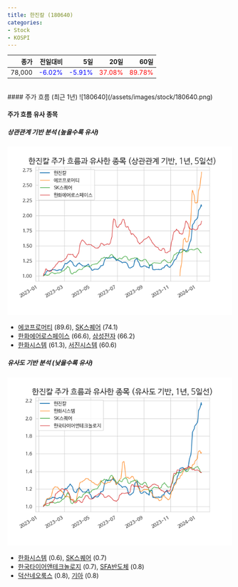 ```yaml
---
title: 한진칼 (180640)
categories:
- Stock
- KOSPI
---
```


|종가|전일대비|5일|20일|60일|
|---:|-------:|--:|---:|---:|
|78,000|<span style="color: blue">-6.02%</span>|<span style="color: blue">-5.91%</span>|<span style="color: red">37.08%</span>|<span style="color: red">89.78%</span>|

<!-- more -->
<br>
#### 주가 흐름 (최근 1년)
![180640](/assets/images/stock/180640.png)


#### 주가 흐름 유사 종목


##### 상관관계 기반 분석 (높을수록 유사)
![180640](/assets/images/stock/180640_corr.png)
- [에코프로머티](/450080/) (89.6), [SK스퀘어](/402340/) (74.1)
- [한화에어로스페이스](/012450/) (66.6), [삼성전자](/005930/) (66.2)
- [한화시스템](/272210/) (61.3), [서진시스템](/178320/) (60.6)


##### 유사도 기반 분석 (낮을수록 유사)	
![180640](/assets/images/stock/180640_sim.png)
- [한화시스템](/272210/) (0.6), [SK스퀘어](/402340/) (0.7)
- [한국타이어앤테크놀로지](/161390/) (0.7), [SFA반도체](/036540/) (0.8)
- [덕산네오룩스](/213420/) (0.8), [기아](/000270/) (0.8)